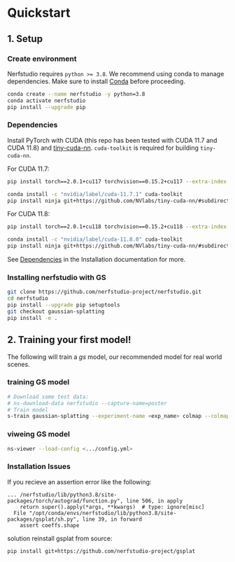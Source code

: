 
# Quickstart

## 1. Setup

### Create environment

Nerfstudio requires `python >= 3.8`. We recommend using conda to manage dependencies. Make sure to install [Conda](https://docs.conda.io/miniconda.html) before proceeding.

```bash
conda create --name nerfstudio -y python=3.8
conda activate nerfstudio
pip install --upgrade pip
```

### Dependencies

Install PyTorch with CUDA (this repo has been tested with CUDA 11.7 and CUDA 11.8) and [tiny-cuda-nn](https://github.com/NVlabs/tiny-cuda-nn).
`cuda-toolkit` is required for building `tiny-cuda-nn`.

For CUDA 11.7:

```bash
pip install torch==2.0.1+cu117 torchvision==0.15.2+cu117 --extra-index-url https://download.pytorch.org/whl/cu117

conda install -c "nvidia/label/cuda-11.7.1" cuda-toolkit
pip install ninja git+https://github.com/NVlabs/tiny-cuda-nn/#subdirectory=bindings/torch
```

For CUDA 11.8:

```bash
pip install torch==2.0.1+cu118 torchvision==0.15.2+cu118 --extra-index-url https://download.pytorch.org/whl/cu118

conda install -c "nvidia/label/cuda-11.8.0" cuda-toolkit
pip install ninja git+https://github.com/NVlabs/tiny-cuda-nn/#subdirectory=bindings/torch
```

See [Dependencies](https://github.com/nerfstudio-project/nerfstudio/blob/main/docs/quickstart/installation.md#dependencies)
in the Installation documentation for more.

### Installing nerfstudio with GS

```bash
git clone https://github.com/nerfstudio-project/nerfstudio.git
cd nerfstudio
pip install --upgrade pip setuptools
git checkout gaussian-splatting
pip install -e .
```

## 2. Training your first model!

The following will train a _gs_ model, our recommended model for real world scenes.

### training GS model 
```bash
# Download some test data:
# ns-download-data nerfstudio --capture-name=poster
# Train model
s-train gaussian-splatting --experiment-name <exp_name> colmap --colmap_path sparse/0  --data <data_path>
```
### viweing GS model 

```bash 
ns-viewer --load-config <.../config.yml> 
```


### Installation Issues
If you recieve an assertion error like the following: 
```
... /nerfstudio/lib/python3.8/site-packages/torch/autograd/function.py", line 506, in apply
    return super().apply(*args, **kwargs)  # type: ignore[misc]
  File "/opt/conda/envs/nerfstudio/lib/python3.8/site-packages/gsplat/sh.py", line 39, in forward
    assert coeffs.shape
```

solution reinstall gsplat from source:

```bash
pip install git+https://github.com/nerfstudio-project/gsplat
```